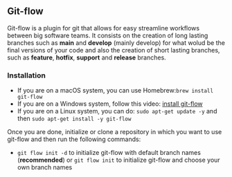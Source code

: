 ## Git-flow
Git-flow is a plugin for git that allows for easy streamline workflows between big software teams. It consists on the creation of long lasting branches such as __main__ and __develop__ (mainly develop) for what wolud be the final versions of your code and also the creation of short lasting branches, such as __feature__, __hotfix__, __support__ and __release__ branches.
### Installation
- If you are on a macOS system, you can use Homebrew:`brew install git-flow`
- If you are on a Windows system, follow this video: [install git-flow](https://www.youtube.com/watch?v=XbyaIZKfyeg)
- If you are on a Linux system, you can do: `sudo apt-get update -y` and then `sudo apt-get install -y git-flow`

Once you are done, initialize or clone a repository in which you want to use git-flow and then run the following commands:
- `git flow init -d` to initialize git-flow with default branch names (__recommended__) or `git flow init` to initialize git-flow and choose your own branch names
